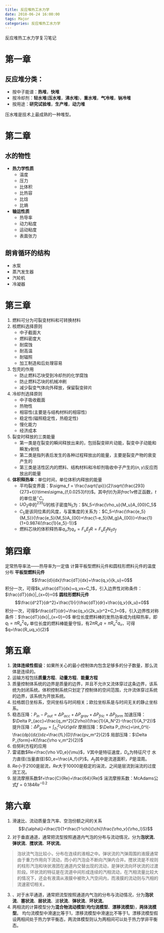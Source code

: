 ```yaml
---
title: 反应堆热工水力学
date: 2018-06-24 16:00:00
tags: Major
categories: 反应堆热工水力学
---
```


反应堆热工水力学复习笔记

<!--more-->

# 第一章
## 反应堆分类：
- 按中子能谱：**热堆**，**快堆**
- 按冷却剂：**轻水堆**(**压水堆**，**沸水堆**)，**重水堆**，**气冷堆**，**钠冷堆**
- 按用途：**研究试验堆**，**生产堆**，**动力堆**

压水堆是技术上最成熟的一种堆型。

# 第二章
## 水的物性
- **热力学性质**
    + 温度
    + 压力
    + 比体积
    + 比热容
    + 比焓
    + 比熵
- **输运性质**
    + 热导率
    + 动力粘度
    + 运动粘度
    + 表面张力
## 朗肯循环的结构
- 水泵
- 蒸汽发生器
- 汽轮机
- 冷凝器

# 第三章
1. 燃料可分为可裂变材料和可转换材料
2. 核燃料选择原则
    - 中子截面大
    - 燃料密度大
    - 耐腐蚀
    - 耐高温
    - 耐辐照
    - 加工制造和后处理容易
3. 包壳的作用
    - 防止燃料芯块受到冷却剂的化学腐蚀
    - 防止燃料芯块的机械冲刷
    - 减少裂变气体向外释放，保留裂变碎片
4. 冷却剂选择原则
    - 中子吸收截面
    - 热物性
    - 相容性(主要是与结构材料的相容性)
    - 稳定性(辐照稳定性，热稳定性)
    - 慢化能力
    - 经济成本
5. 裂变时释放的三类能量
    - 第一类是在裂变的瞬间释放出来的，包括裂变碎片动能，裂变中子动能和瞬发$\gamma$射线
    - 第二类是指列表后发生的各种过程释放出的能量，主要是裂变产物的衰变产生的
    - 第三类是活性区内的燃料、结构材料和冷却剂吸收中子产生的$(n,\gamma)$反应而放出的能量
6. **体积释热率**：单位时间，单位体积内释放的能量
    - 平均裂变界面：$\sigma_f = \frac{\sqrt{\pi}}{2}\sqrt{\frac{293}{273+t}}\times\sigma_{f,0.0253}f(t)$。其中$f(t)$为非$frac{1}{v}$修正函数，$t$的单位是$^\circ C$。
    - $UO_2$中的$^{235}U$的核子密度$N_5$为：$N_5=\frac{\rho_u}{M_u}A_{00}C_5$
    - $C_5$是该同位素的风度，与富集度的关系为：$C_5=\frac{\frac{e_5}{M_5}}{\frac{e_5}{M_5}A_{00}+\frac{1-e_5}{M_g}A_{00}}=\frac{1}{1+0.9874(\frac{1}{e_5}-1)}$
    - 燃料芯块的体积释热率$q_v$为$q_v=F_uE_fR=F_uE_fN_5\sigma_f$
# 第四章
定常热导率法——热导率为一定值
    计算平板型燃料元件和圆柱形燃料元件的温度分布
    **平板型燃料元件**
    $$\frac{d}{dx}\frac{dT}{dx}+\frac{q_v}{k_u}=0$$
    积分一次，可得$k_u\frac{dT}{dx}+q_vx=C_1$，引入边界性对称条件：$\frac{dT}{dx}|_{x=0}=0$
    **圆柱形燃料元件**
    $$\frac{d^2T}{dr^2}+\frac{1}{r}\frac{dT}{dr}+\frac{q_v}{k_u}=0$$
    积分一次，可得$r\frac{dT}{dr}+\frac{q_v}{2k_u}r^2+C_1=0$，引入边界性对称条件：$\frac{dT}{dx}|_{x=0}=0$
    单位长度燃料棒的发热功率成为线释热率，即$q_l=\pi R_u^2q_v$
    单位长度的燃料棒能量守恒，有$2\pi R_uq=\pi R_u^2q_v$，可得$q=\frac{R_uq_v}{2}$

# 第五章
1. **流体连续性假设**：如果所关心的最小控制体内包含足够多的分子数量，那么流体是连续的。
2. 运输方程包括**质量方程**、**动量方程**、**能量方程**
3. 质量控制体系统的边界是质量的边界，并且不允许又流体穿过这条边界，该系统为封闭系统。体积控制系统只划定了控制体的空间范围，允许流体穿过系统的边界，该系统为开放系统。
4. 拉格朗日坐标系，空间坐标与时间相关；欧拉坐标系是与时间无关的静止坐标系。
5. 稳态压降：$P_{in}-P_{out}=\Delta P_{acc}+\Delta P_{grav}+\Delta P_{fric}+\Delta P_{form}$
加速压降：$\Delta P_{acc}=\frac{q_m^2}{2\rho}(\frac{1}{A_N^2}-\frac{1}{A_1^2})$
提升压降：$\Delta P_{grav}=\int_{z_1}^{z_2}\rho(z)gdz$
摩擦压降：$\Delta P_{fric}=\int_0^l(-\frac{dp}{dz})dz=\frac{fL}{D}\frac{pv_m^2}{2}$
局部压降：$\Delta P_{form}=K(\frac{\rho v_m^2}{2})$
6. 伯努利方程的应用
7. 雷诺数$Re=\frac{\rho VD_e}{\mu}$，$V$其中是特征速度，$D_e$为特征尺寸
水力直径(当量直径)$D_e=\frac{A_f}{P}$。$A_f$其中是流道面积，$P$是湿周。
8. $Re$小于2100是层流，$Re$大于10000是稳定的湍流，之间是层流到湍流的过度流工况。
9. 层流摩擦系数$f=\frac{C}{Re}=\frac{64}{Re}$
湍流摩擦系数：McAdams公式$f=0.184Re^{-0.2}$

# 第六章
1. 滑速比、流动质量含汽率、空泡份额之间的关系$$\{\alpha\}=\frac{1}{1+\frac{1-\chi}{\chi}\frac{\rho_v}{\rho_l}S}$$
2. 对于垂直通道，通常把流型按照通道内气泡的分布与流动情况，分为**泡状流**、**弹状流**、**搅状流**、**环状流**。
>泡状流气泡比较小，分布在连续的液相之中。弹状流的汽弹周围的液膜通常由于重力作用向下流动，而小的汽泡会不断向汽弹内合并。搅状流是不规则的柱形汽泡和块状液团在通道内交替出现的流动，是弹状流向环状流的过渡阶段。环状流的特征是在流道中间形成连续的汽相流动，在汽相流量比较大的情况下，还会有液滴从液膜中被吹入汽空间内，而液膜的流动则与汽相的流速密切相关。

3. 、对于水平通道，通常把流型按照通道内气泡的分布与流动情况，分为**泡状流**、**塞状流**、**层状流**、波**状流**、**弹状流**、**环状流**。
4. 两相流的计算模型分为**混合物流动模型**(**均匀流模型**、**漂移流模型**)，**两体流模型**。
均匀流模型中滑速比等于1，漂移流模型中滑速比不等于1。漂移流模型假设两相间处于热力学平衡态，两流体模型则认为两相间可以处于热力学非平衡态。